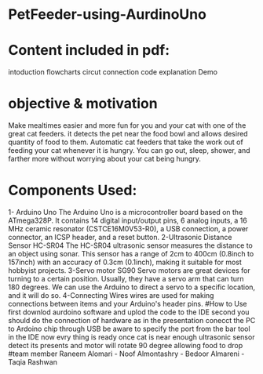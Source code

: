 # PetFeeder-using-AurdinoUno
# Content included in pdf: 
intoduction 
flowcharts
circut connection
code explanation
Demo 
# objective & motivation 
Make mealtimes easier and more fun for you and your cat with one of the great cat feeders. it detects the pet near the food bowl and allows desired quantity of food to them. Automatic cat feeders that take the work out of feeding your cat whenever it is hungry. 
You can go out, sleep, shower, and farther more 
without worrying about your cat being hungry.
# Components Used: 
1- Arduino Uno
The Arduino Uno is a microcontroller board based on the ATmega328P. It contains 14 digital input/output pins, 6 analog inputs, a 16 MHz ceramic resonator (CSTCE16M0V53-R0), a USB connection, a power connector, an ICSP header, and a reset button.
2-Ultrasonic Distance Sensor HC-SR04
The HC-SR04 ultrasonic sensor measures the distance to an object using sonar. This sensor has a range of 2cm to 400cm (0.8inch to 157inch) with an accuracy of 0.3cm (0.1inch), making it suitable for most hobbyist projects.
3-Servo motor SG90
Servo motors are great devices for turning to a certain position. Usually, they have a servo arm that can turn 180 degrees. We can use the Arduino to direct a servo to a specific location, and it will do so.
4-Connecting Wires 
wires are used for making connections between items and your Arduino's header pins.
#How to Use 
first downlod aurdoino software and uplod the code to the IDE
second you should do the connection of hardware as in the presentation 
conecct the PC to Ardoino chip through USB be aware to specify the port from the bar tool in the IDE
now evry thing is ready once cat is near enough ultrasonic sensor detect its presents and motor will rotate 90 degree allowing food to drop
#team member 
Raneem Alomari - Noof  Almontashry - Bedoor Almareni - Taqia Rashwan 

 
